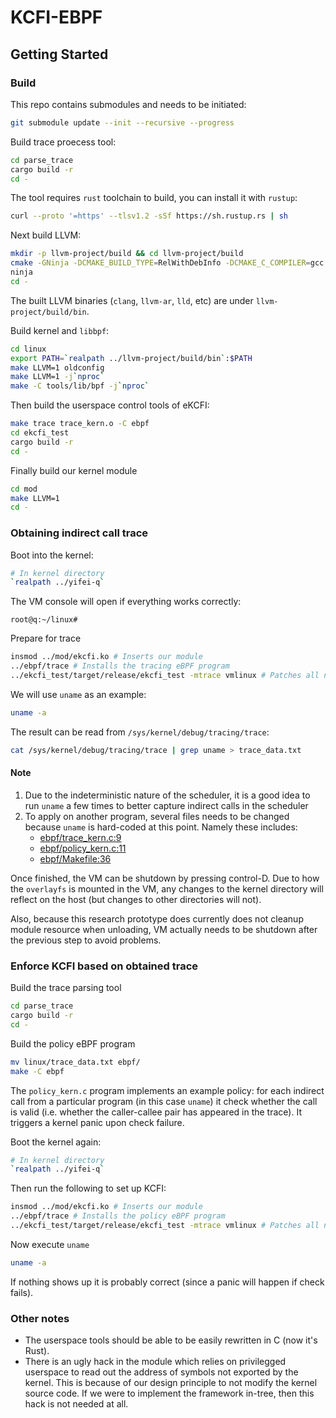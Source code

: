 # KCFI-EBPF

## Getting Started

### Build

This repo contains submodules and needs to be initiated:
```bash
git submodule update --init --recursive --progress
```

Build trace proecess tool:
```bash
cd parse_trace
cargo build -r
cd -
```
The tool requires `rust` toolchain to build, you can install it with `rustup`:
```bash
curl --proto '=https' --tlsv1.2 -sSf https://sh.rustup.rs | sh
```

Next build LLVM:
```bash
mkdir -p llvm-project/build && cd llvm-project/build
cmake -GNinja -DCMAKE_BUILD_TYPE=RelWithDebInfo -DCMAKE_C_COMPILER=gcc -DCMAKE_CXX_COMPILER=g++ -DLLVM_ENABLE_PROJECTS="clang;lld" -DLLVM_TARGETS_TO_BUILD=X86 -DLLVM_ENABLE_ASSERTIONS=ON -DCMAKE_C_FLAGS=-pipe -DCMAKE_CXX_FLAGS=-pipe ../llvm
ninja
cd -
```
The built LLVM binaries (`clang`, `llvm-ar`, `lld`, etc) are under
`llvm-project/build/bin`.

Build kernel and `libbpf`:
```bash
cd linux
export PATH=`realpath ../llvm-project/build/bin`:$PATH
make LLVM=1 oldconfig
make LLVM=1 -j`nproc`
make -C tools/lib/bpf -j`nproc`
```

Then build the userspace control tools of eKCFI:
```bash
make trace trace_kern.o -C ebpf
cd ekcfi_test
cargo build -r
cd -
```

Finally build our kernel module
```bash
cd mod
make LLVM=1
cd -
```

### Obtaining indirect call trace

Boot into the kernel:
```bash
# In kernel directory
`realpath ../yifei-q`
```
The VM console will open if everything works correctly:
```console
root@q:~/linux#
```

Prepare for trace
```bash
insmod ../mod/ekcfi.ko # Inserts our module
../ebpf/trace # Installs the tracing eBPF program
../ekcfi_test/target/release/ekcfi_test -mtrace vmlinux # Patches all nops generated by clang
```

We will use `uname` as an example:
```bash
uname -a
```

The result can be read from
`/sys/kernel/debug/tracing/trace`:
```bash
cat /sys/kernel/debug/tracing/trace | grep uname > trace_data.txt
```

#### Note
  1. Due to the indeterministic nature of the scheduler, it is a good idea to
     run `uname` a few times to better capture indirect calls in the scheduler
  2. To apply on another program, several files needs to be changed because
     `uname` is hard-coded at this point. Namely these includes:
     - [ebpf/trace_kern.c:9](https://github.ibm.com/hardos/kcfi-ebpf/blame/master/ebpf/trace_kern.c#L9)
     - [ebpf/policy_kern.c:11](https://github.ibm.com/hardos/kcfi-ebpf/blame/master/ebpf/trace_kern.c#L11)
     - [ebpf/Makefile:36](https://github.ibm.com/hardos/kcfi-ebpf/blame/master/ebpf/Makefile#L36)

Once finished, the VM can be shutdown by pressing control-D. Due to how the
`overlayfs` is mounted in the VM, any changes to the kernel directory will
reflect on the host (but changes to other directories will not).

Also, because this research prototype does currently does not cleanup module
resource when unloading, VM actually needs to be shutdown after the previous
step to avoid problems.

### Enforce KCFI based on obtained trace

Build the trace parsing tool
```bash
cd parse_trace
cargo build -r
cd -
```

Build the policy eBPF program
```bash
mv linux/trace_data.txt ebpf/
make -C ebpf
```
The `policy_kern.c` program implements an example policy: for each indirect
call from a particular program (in this case `uname`) it check whether the
call is valid (i.e. whether the caller-callee pair has appeared in the
trace). It triggers a kernel panic upon check failure.

Boot the kernel again:
```bash
# In kernel directory
`realpath ../yifei-q`
```

Then run the following to set up KCFI:
```bash
insmod ../mod/ekcfi.ko # Inserts our module
../ebpf/trace # Installs the policy eBPF program
../ekcfi_test/target/release/ekcfi_test -mtrace vmlinux # Patches all nops generated by clang
```

Now execute `uname`
```bash
uname -a
```

If nothing shows up it is probably correct (since a panic will happen if check
fails).

### Other notes
- The userspace tools should be able to be easily rewritten in C (now it's Rust).
- There is an ugly hack in the module which relies on privilegged userspace to
  read out the address of symbols not exported by the kernel. This is because of
  our design principle to not modify the kernel source code. If we were to
  implement the framework in-tree, then this hack is not needed at all.
